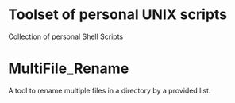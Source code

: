# Toolset of personal UNIX scripts

Collection of personal Shell Scripts

# MultiFile_Rename
A tool to rename multiple files in a directory by a provided list.

